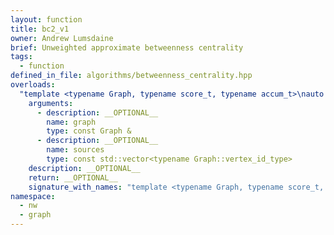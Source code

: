 ```yaml
---
layout: function
title: bc2_v1
owner: Andrew Lumsdaine
brief: Unweighted approximate betweenness centrality
tags:
  - function
defined_in_file: algorithms/betweenness_centrality.hpp
overloads:
  "template <typename Graph, typename score_t, typename accum_t>\nauto bc2_v1(const Graph &, const std::vector<typename Graph::vertex_id_type>)":
    arguments:
      - description: __OPTIONAL__
        name: graph
        type: const Graph &
      - description: __OPTIONAL__
        name: sources
        type: const std::vector<typename Graph::vertex_id_type>
    description: __OPTIONAL__
    return: __OPTIONAL__
    signature_with_names: "template <typename Graph, typename score_t, typename accum_t>\nauto bc2_v1(const Graph & graph, const std::vector<typename Graph::vertex_id_type> sources)"
namespace:
  - nw
  - graph
---
```

